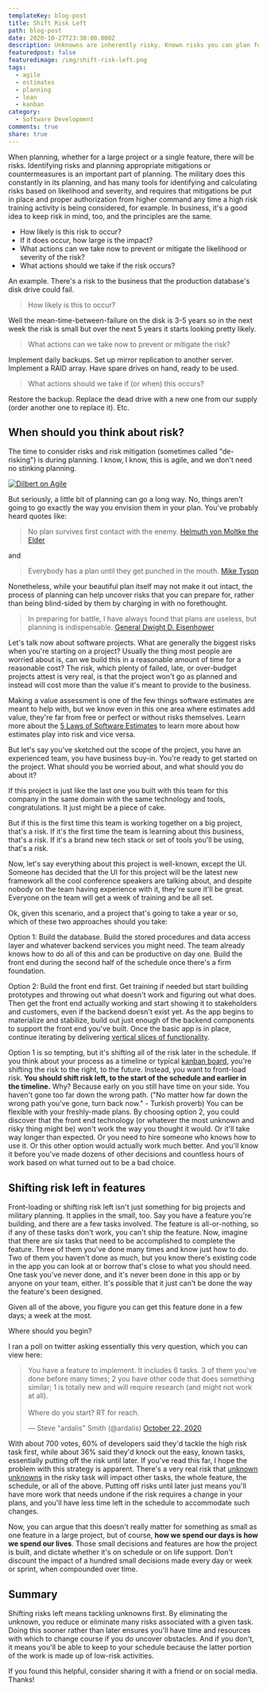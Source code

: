 ```yaml
---
templateKey: blog-post
title: Shift Risk Left
path: blog-post
date: 2020-10-27T23:30:00.000Z
description: Unknowns are inherently risky. Known risks you can plan for; unknown risks you need to learn more about so that you can mitigate them. Shifting risk left means taking actions that allow you to de-risk unknowns now, rather than later in a project or process.
featuredpost: false
featuredimage: /img/shift-risk-left.png
tags:
  - agile
  - estimates
  - planning
  - lean
  - kanban
category:
  - Software Development
comments: true
share: true
---
```


When planning, whether for a large project or a single feature, there will be risks. Identifying risks and planning appropriate mitigations or countermeasures is an important part of planning. The military does this constantly in its planning, and has many tools for identifying and calculating risks based on likelihood and severity, and requires that mitigations be put in place and proper authorization from higher command any time a high risk training activity is being considered, for example. In business, it's a good idea to keep risk in mind, too, and the principles are the same.

- How likely is this risk to occur?
- If it does occur, how large is the impact?
- What actions can we take now to prevent or mitigate the likelihood or severity of the risk?
- What actions should we take if the risk occurs?

An example. There's a risk to the business that the production database's disk drive could fail.

> How likely is this to occur?

Well the mean-time-between-failure on the disk is 3-5 years so in the next week the risk is small but over the next 5 years it starts looking pretty likely.

> What actions can we take now to prevent or mitigate the risk?

Implement daily backups. Set up mirror replication to another server. Implement a RAID array. Have spare drives on hand, ready to be used.

> What actions should we take if (or when) this occurs?

Restore the backup. Replace the dead drive with a new one from our supply (order another one to replace it). Etc.

## When should you think about risk?

The time to consider risks and risk mitigation (sometimes called "de-risking") is during planning. I know, I know, this is agile, and we don't need no stinking planning.

[![Dilbert on Agile](/img/dt071126.gif)](https://dilbert.com/strip/2007-11-26)

But seriously, a little bit of planning can go a long way. No, things aren't going to go exactly the way you envision them in your plan. You've probably heard quotes like:

> No plan survives first contact with the enemy. [Helmuth von Moltke the Elder](https://en.wikiquote.org/wiki/Helmuth_von_Moltke_the_Elder)

and

> Everybody has a plan until they get punched in the mouth. [Mike Tyson](https://en.wikipedia.org/wiki/Mike_Tyson)

Nonetheless, while your beautiful plan itself may not make it out intact, the process of planning can help uncover risks that you can prepare for, rather than being blind-sided by them by charging in with no forethought.

> In preparing for battle, I have always found that plans are useless, but planning is indispensable. [General Dwight D. Eisenhower](https://www.oreilly.com/library/view/the-little-book/9781292148458/html/chapter-079.html)

Let's talk now about software projects. What are generally the biggest risks when you're starting on a project? Usually the thing most people are worried about is, can we build this in a reasonable amount of time for a reasonable cost? The risk, which plenty of failed, late, or over-budget projects attest is very real, is that the project won't go as planned and instead will cost more than the value it's meant to provide to the business.

Making a value assessment is one of the few things software estimates are meant to help with, but we know even in this one area where estimates add value, they're far from free or perfect or without risks themselves. Learn more about the [5 Laws of Software Estimates](/the-5-laws-of-software-estimates/) to learn more about how estimates play into risk and vice versa.

But let's say you've sketched out the scope of the project, you have an experienced team, you have business buy-in. You're ready to get started on the project. What should you be worried about, and what should you do about it?

If this project is just like the last one you built with this team for this company in the same domain with the same technology and tools, congratulations. It just might be a piece of cake.

But if this is the first time this team is working together on a big project, that's a risk. If it's the first time the team is learning about this business, that's a risk. If it's a brand new tech stack or set of tools you'll be using, that's a risk.

Now, let's say everything about this project is well-known, except the UI. Someone has decided that the UI for this project will be the latest new framework all the cool conference speakers are talking about, and despite nobody on the team having experience with it, they're sure it'll be great. Everyone on the team will get a week of training and be all set.

Ok, given this scenario, and a project that's going to take a year or so, which of these two approaches should you take:

Option 1: Build the database. Build the stored procedures and data access layer and whatever backend services you might need. The team already knows how to do all of this and can be productive on day one. Build the front end during the second half of the schedule once there's a firm foundation.

Option 2: Build the front end first. Get training if needed but start building prototypes and throwing out what doesn't work and figuring out what does. Then get the front end actually working and start showing it to stakeholders and customers, even if the backend doesn't exist yet. As the app begins to materialize and stabilize, build out just enough of the backend components to support the front end you've built. Once the basic app is in place, continue iterating by delivering [vertical slices of functionality](https://deviq.com/vertical-slices/).

Option 1 is so tempting, but it's shifting all of the risk later in the schedule. If you think about your process as a timeline or typical [kanban board](https://www.pluralsight.com/courses/kanban-fundamentals), you're shifting the risk to the right, to the future. Instead, you want to front-load risk. **You should shift risk left, to the start of the schedule and earlier in the timeline.** Why? Because early on you still have time on your side. You haven't gone too far down the wrong path. ("No matter how far down the wrong path you've gone, turn back now." - Turkish proverb) You can be flexible with your freshly-made plans. By choosing option 2, you could discover that the front end technology (or whatever the most unknown and risky thing might be) won't work the way you thought it would. Or it'll take way longer than expected. Or you need to hire someone who knows how to use it. Or this other option would actually work much better. And you'll know it before you've made dozens of other decisions and countless hours of work based on what turned out to be a bad choice.

## Shifting risk left in features

Front-loading or shifting risk left isn't just something for big projects and military planning. It applies in the small, too. Say you have a feature you're building, and there are a few tasks involved. The feature is all-or-nothing, so if any of these tasks don't work, you can't ship the feature. Now, imagine that there are six tasks that need to be accomplished to complete the feature. Three of them you've done many times and know just how to do. Two of them you haven't done as much, but you know there's existing code in the app you can look at or borrow that's close to what you should need. One task you've never done, and it's never been done in this app or by anyone on your team, either. It's possible that it just can't be done the way the feature's been designed.

Given all of the above, you figure you can get this feature done in a few days; a week at the most.

Where should you begin?

I ran a poll on twitter asking essentially this very question, which you can view here:

<blockquote class="twitter-tweet"><p lang="en" dir="ltr">You have a feature to implement. It includes 6 tasks. 3 of them you&#39;ve done before many times; 2 you have other code that does something similar; 1 is totally new and will require research (and might not work at all).<br><br>Where do you start? RT for reach.</p>&mdash; Steve &quot;ardalis&quot; Smith (@ardalis) <a href="https://twitter.com/ardalis/status/1319334321161969672?ref_src=twsrc%5Etfw">October 22, 2020</a></blockquote> <script async src="https://platform.twitter.com/widgets.js" charset="utf-8"></script>

With about 700 votes, 60% of developers said they'd tackle the high risk task first, while about 36% said they'd knock out the easy, known tasks, essentially putting off the risk until later. If you've read this far, I hope the problem with this strategy is apparent. There's a very real risk that [unknown unknowns](https://ardalis.com/the-more-you-know-the-more-you-realize-you-dont-know/) in the risky task will impact other tasks, the whole feature, the schedule, or all of the above. Putting off risks until later just means you'll have more work that needs undone if the risk requires a change in your plans, and you'll have less time left in the schedule to accommodate such changes.

Now, you can argue that this doesn't really matter for something as small as one feature in a large project, but of course, **how we spend our days is how we spend our lives**. Those small decisions and features are how the project is built, and dictate whether it's on schedule or on life support. Don't discount the impact of a hundred small decisions made every day or week or sprint, when compounded over time.

## Summary

Shifting risks left means tackling unknowns first. By eliminating the unknown, you reduce or eliminate many risks associated with a given task. Doing this sooner rather than later ensures you'll have time and resources with which to change course if you do uncover obstacles. And if you don't, it means you'll be able to keep to your schedule because the latter portion of the work is made up of low-risk activities.

If you found this helpful, consider sharing it with a friend or on social media. Thanks!
